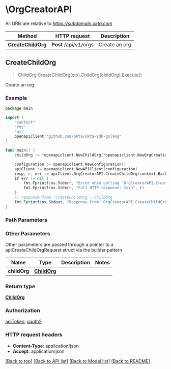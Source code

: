 # \OrgCreatorAPI

All URIs are relative to *https://subdomain.okta.com*

Method | HTTP request | Description
------------- | ------------- | -------------
[**CreateChildOrg**](OrgCreatorAPI.md#CreateChildOrg) | **Post** /api/v1/orgs | Create an org



## CreateChildOrg

> ChildOrg CreateChildOrg(ctx).ChildOrg(childOrg).Execute()

Create an org



### Example

```go
package main

import (
	"context"
	"fmt"
	"os"
	openapiclient "github.com/okta/okta-sdk-golang"
)

func main() {
	childOrg := *openapiclient.NewChildOrg(*openapiclient.NewOrgCreationAdmin(*openapiclient.NewOrgCreationAdminProfile("FirstName_example", "LastName_example", "Email_example", "Login_example")), "SKU", "My Child Org 1", "my-child-org-1") // ChildOrg |  (optional)

	configuration := openapiclient.NewConfiguration()
	apiClient := openapiclient.NewAPIClient(configuration)
	resp, r, err := apiClient.OrgCreatorAPI.CreateChildOrg(context.Background()).ChildOrg(childOrg).Execute()
	if err != nil {
		fmt.Fprintf(os.Stderr, "Error when calling `OrgCreatorAPI.CreateChildOrg``: %v\n", err)
		fmt.Fprintf(os.Stderr, "Full HTTP response: %v\n", r)
	}
	// response from `CreateChildOrg`: ChildOrg
	fmt.Fprintf(os.Stdout, "Response from `OrgCreatorAPI.CreateChildOrg`: %v\n", resp)
}
```

### Path Parameters



### Other Parameters

Other parameters are passed through a pointer to a apiCreateChildOrgRequest struct via the builder pattern


Name | Type | Description  | Notes
------------- | ------------- | ------------- | -------------
 **childOrg** | [**ChildOrg**](ChildOrg.md) |  | 

### Return type

[**ChildOrg**](ChildOrg.md)

### Authorization

[apiToken](../README.md#apiToken), [oauth2](../README.md#oauth2)

### HTTP request headers

- **Content-Type**: application/json
- **Accept**: application/json

[[Back to top]](#) [[Back to API list]](../README.md#documentation-for-api-endpoints)
[[Back to Model list]](../README.md#documentation-for-models)
[[Back to README]](../README.md)

